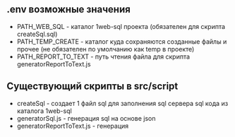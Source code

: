 ## .env возможные значения
- PATH_WEB_SQL - каталог 1web-sql проекта (обязателен для скрипта createSql.sql)
- PATH_TEMP_CREATE - каталог куда сохраняются созданные файлы и прочее (не обязателен по умолчанию как temp в проекте)
- PATH_REPORT_TO_TEXT - путь чтения файла для скрипта generatorReportToText.js

## Существующий скрипты в src/script
- createSql - создает 1 файл sql для заполнения sql сервера sql кода из каталога 1web-sql
- generatorSql.js - генерация sql на основе json
- generatorReportToText.js - генерация 
